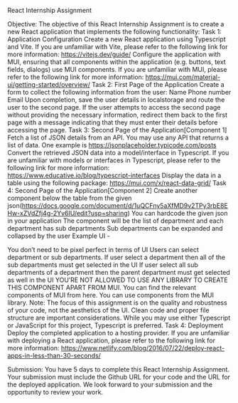 React Internship Assignment

Objective: The objective of this React Internship Assignment is to create a new React application that implements the following functionality:
Task 1: Application Configuration
Create a new React application using Typescript and Vite.
If you are unfamiliar with Vite, please refer to the following link for more information: https://vitejs.dev/guide/
Configure the application with MUI, ensuring that all components within the application (e.g. buttons, text fields, dialogs) use MUI components. If you are unfamiliar with MUI, please refer to the following link for more information: https://mui.com/material-ui/getting-started/overview/
Task 2: First Page of the Application
Create a form to collect the following information from the user:
Name
Phone number
Email
Upon completion, save the user details in localstorage and route the user to the second page.
If the user attempts to access the second page without providing the necessary information, redirect them back to the first page with a message indicating that they must enter their details before accessing the page.
Task 3: Second Page of the Application[Component 1]
Fetch a list of JSON details from an API. You may use any API that returns a list of data. One example is https://jsonplaceholder.typicode.com/posts
Convert the retrieved JSON data into a model/interface in Typescript. If you are unfamiliar with models or interfaces in Typescript, please refer to the following link for more information: https://www.educative.io/blog/typescript-interfaces
Display the data in a table using the following package: https://mui.com/x/react-data-grid/
Task 4: Second Page of the Application[Component 2]
Create another component below the table from the given json(https://docs.google.com/document/d/1uQCFny5aXfMD9v2TPy3rbE8EHw-xZVdZfj4g-2Yv6IU/edit?usp=sharing) 
You can hardcode the given json in your application
The component will be the list of department and each department has sub departments
Sub departments can be expanded and collapsed by the user
Example UI - 

You don’t need to be pixel perfect in terms of UI
Users can select department or sub departments.
If user select a department then all of the sub departments must get selected in the UI
If user select all sub departments of a department then the parent department must get selected as well in the UI
YOU’RE NOT ALLOWED TO USE ANY LIBRARY TO CREATE THIS COMPONENT APART FROM MUI.
You can find the relevant components of MUI from here.
You can use components from the MUI library. 
Note:
The focus of this assignment is on the quality and robustness of your code, not the aesthetics of the UI.
Clean code and proper file structure are important considerations.
While you may use either Typescript or JavaScript for this project, Typescript is preferred.
Task 4: Deployment
Deploy the completed application to a hosting provider. If you are unfamiliar with deploying a React application, please refer to the following link for more information: https://www.netlify.com/blog/2016/07/22/deploy-react-apps-in-less-than-30-seconds/

Submission:
You have 5 days to complete this React Internship Assignment.
Your submission must include the Github URL for your code and the URL for the deployed application.
We look forward to your submission and the opportunity to review your work.

